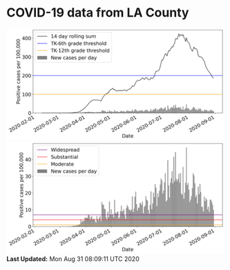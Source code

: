 # COVID-19 data from LA County
![image1](plots/graph.png)
![image2](plots/classification.png)
**Last Updated:** Mon Aug 31 08:09:11 UTC 2020